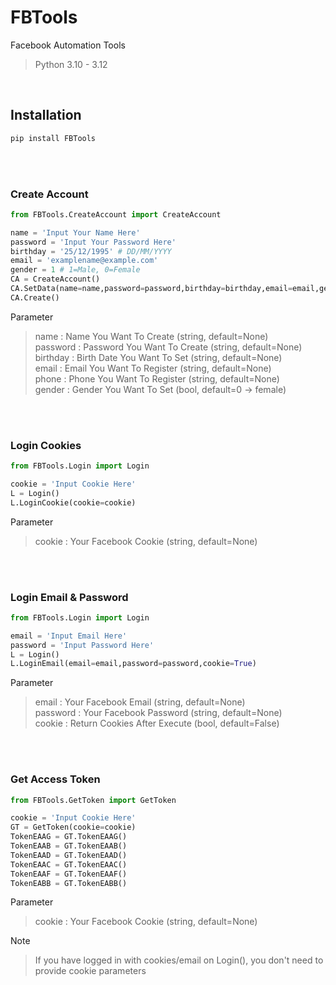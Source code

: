 # FBTools
Facebook Automation Tools  
>Python 3.10 - 3.12   
<br>

## Installation
```python
pip install FBTools
```
<br>  
<br>

### Create Account
```python
from FBTools.CreateAccount import CreateAccount

name = 'Input Your Name Here'
password = 'Input Your Password Here'
birthday = '25/12/1995' # DD/MM/YYYY
email = 'examplename@example.com'
gender = 1 # 1=Male, 0=Female
CA = CreateAccount()
CA.SetData(name=name,password=password,birthday=birthday,email=email,gender=gender)
CA.Create()
```
Parameter  
>name : Name You Want To Create (string, default=None)  
password : Password You Want To Create (string, default=None)  
birthday : Birth Date You Want To Set (string, default=None)  
email : Email You Want To Register (string, default=None)  
phone : Phone You Want To Register (string, default=None)  
gender : Gender You Want To Set (bool, default=0 -> female)  
<br>  
<br>

### Login Cookies
```python
from FBTools.Login import Login

cookie = 'Input Cookie Here'
L = Login()
L.LoginCookie(cookie=cookie)
```
Parameter  
>cookie : Your Facebook Cookie (string, default=None)
<br>  
<br>

### Login Email & Password
```python
from FBTools.Login import Login

email = 'Input Email Here'
password = 'Input Password Here'
L = Login()
L.LoginEmail(email=email,password=password,cookie=True)
```
Parameter
>email    : Your Facebook Email (string, default=None)  
password : Your Facebook Password (string, default=None)  
cookie   : Return Cookies After Execute (bool, default=False)
<br>  
<br>

### Get Access Token
```python
from FBTools.GetToken import GetToken

cookie = 'Input Cookie Here'
GT = GetToken(cookie=cookie)
TokenEAAG = GT.TokenEAAG()
TokenEAAB = GT.TokenEAAB()
TokenEAAD = GT.TokenEAAD()
TokenEAAC = GT.TokenEAAC()
TokenEAAF = GT.TokenEAAF()
TokenEABB = GT.TokenEABB()
```
Parameter  
>cookie : Your Facebook Cookie (string, default=None)

Note  
>If you have logged in with cookies/email on Login(), you don't need to provide cookie parameters
<br>  
<br>
